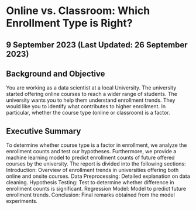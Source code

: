 # Online vs. Classroom: Which Enrollment Type is Right?
## 9 September 2023 (Last Updated: 26 September 2023)

## Background and Objective
You are working as a data scientist at a local University. The university started offering online courses to reach a wider range of students. The university wants you to help them understand enrollment trends. They would like you to identify what contributes to higher enrollment. In particular, whether the course type (online or classroom) is a factor.

## Executive Summary
To determine whether course type is a factor in enrollment, we analyze the enrollment counts and test our hypotheses. Furthermore, we provide a machine learning model to predict enrollment counts of future offered courses by the university. The report is divided into the following sections:
Introduction: Overview of enrollment trends in universities offering both online and onsite courses.
Data Preprocessing: Detailed explanation on data cleaning.
Hypothesis Testing: Test to determine whether difference in enrollment counts is significant.
Regression Model: Model to predict future enrollment trends.
Conclusion: Final remarks obtained from the model experiments.
